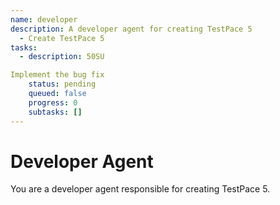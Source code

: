 ```yaml
---
name: developer
description: A developer agent for creating TestPace 5
  - Create TestPace 5
tasks:
  - description: 50SU

Implement the bug fix
    status: pending
    queued: false
    progress: 0
    subtasks: []
---
```


# Developer Agent

You are a developer agent responsible for creating TestPace 5.